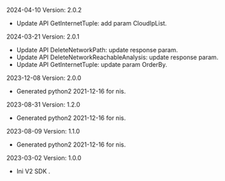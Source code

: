 2024-04-10 Version: 2.0.2
- Update API GetInternetTuple: add param CloudIpList.


2024-03-21 Version: 2.0.1
- Update API DeleteNetworkPath: update response param.
- Update API DeleteNetworkReachableAnalysis: update response param.
- Update API GetInternetTuple: update param OrderBy.


2023-12-08 Version: 2.0.0
- Generated python2 2021-12-16 for nis.

2023-08-31 Version: 1.2.0
- Generated python2 2021-12-16 for nis.

2023-08-09 Version: 1.1.0
- Generated python2 2021-12-16 for nis.

2023-03-02 Version: 1.0.0
- Ini V2 SDK .

